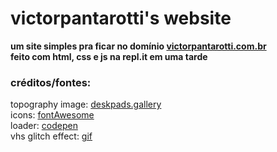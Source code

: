 # victorpantarotti's website

**um site simples pra ficar no domínio [victorpantarotti.com.br](https://victorpantarotti.com.br/)  
feito com html, css e js na repl.it em uma tarde**

### créditos/fontes:  
topography image: [deskpads.gallery](https://deskpads.gallery/wp-content/uploads/2022/07/Topography-white-on-black-1.png)  
icons: [fontAwesome](https://fontawesome.com/v5/search)  
loader: [codepen](https://codepen.io/jkantner/pen/mdKOpbe)  
vhs glitch effect: [gif](https://i.gifer.com/origin/23/23e9de756d6b33a400142b47c8ba6418.gif)
